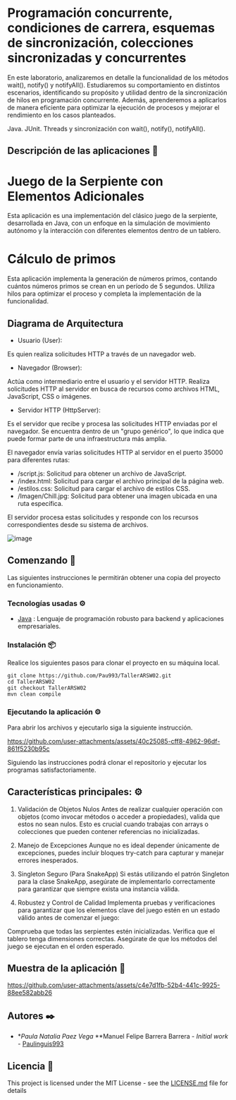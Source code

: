 # Programación concurrente, condiciones de carrera, esquemas de sincronización, colecciones sincronizadas y concurrentes

En este laboratorio, analizaremos en detalle la funcionalidad de los métodos wait(), notify() y notifyAll(). 
Estudiaremos su comportamiento en distintos escenarios, identificando su propósito y utilidad dentro de la sincronización de hilos en programación concurrente. Además, aprenderemos a aplicarlos 
de manera eficiente para optimizar la ejecución de procesos y mejorar el rendimiento en los casos planteados.

Java.
JUnit.
Threads y sincronización con wait(), notify(), notifyAll().

## Descripción de las aplicaciones 📖

# Juego de la Serpiente con Elementos Adicionales

Esta aplicación es una implementación del clásico juego de la serpiente, desarrollada en Java,
con un enfoque en la simulación de movimiento autónomo y la interacción con diferentes elementos dentro de un tablero.

# Cálculo de primos

Esta aplicación implementa la generación de números primos, contando cuántos números primos se crean en un período de 5 segundos. 
Utiliza hilos para optimizar el proceso y completa la implementación de la funcionalidad.

## Diagrama de Arquitectura

* Usuario (User):

Es quien realiza solicitudes HTTP a través de un navegador web.
* Navegador (Browser):

Actúa como intermediario entre el usuario y el servidor HTTP.
Realiza solicitudes HTTP al servidor en busca de recursos como archivos HTML, JavaScript, CSS o imágenes.
* Servidor HTTP (HttpServer):

Es el servidor que recibe y procesa las solicitudes HTTP enviadas por el navegador.
Se encuentra dentro de un "grupo genérico", lo que indica que puede formar parte de una infraestructura más amplia.

El navegador envía varias solicitudes HTTP al servidor en el puerto 35000 para diferentes rutas:

* /script.js: Solicitud para obtener un archivo de JavaScript.
* /index.html: Solicitud para cargar el archivo principal de la página web.
* /estilos.css: Solicitud para cargar el archivo de estilos CSS.
* /Imagen/Chill.jpg: Solicitud para obtener una imagen ubicada en una ruta específica.

El servidor procesa estas solicitudes y responde con los recursos correspondientes desde su sistema de archivos.

![image](https://github.com/user-attachments/assets/01c7ee8a-a10d-44e3-875e-97118c608545)


## Comenzando 🚀

Las siguientes instrucciones le permitirán obtener una copia del proyecto en funcionamiento.

### Tecnologías usadas ⚙️

* [Java](https://www.java.com/es/) : Lenguaje de programación robusto para backend y aplicaciones empresariales.

### Instalación 📦

Realice los siguientes pasos para clonar el proyecto en su máquina local.

```
git clone https://github.com/Pau993/TallerARSW02.git
cd TallerARSW02
git checkout TallerARSW02
mvn clean compile
```

### Ejecutando la aplicación ⚙️

Para abrir los archivos y ejecutarlo siga la siguiente instrucción.

https://github.com/user-attachments/assets/40c25085-cff8-4962-96df-861f5230b95c

Siguiendo las instrucciones podrá clonar el repositorio y ejecutar los programas satisfactoriamente.

## Características principales: ⚙️

1. Validación de Objetos Nulos
Antes de realizar cualquier operación con objetos (como invocar métodos o acceder a propiedades),
valida que estos no sean nulos. Esto es crucial cuando trabajas con arrays o colecciones que pueden contener
referencias no inicializadas.

2. Manejo de Excepciones
Aunque no es ideal depender únicamente de excepciones,
puedes incluir bloques try-catch para capturar y manejar errores inesperados.

3. Singleton Seguro (Para SnakeApp)
Si estás utilizando el patrón Singleton para la clase SnakeApp, asegúrate de implementarlo
 correctamente para garantizar que siempre exista una instancia válida.

4. Robustez y Control de Calidad
Implementa pruebas y verificaciones para garantizar que los elementos clave del juego estén en un estado
válido antes de comenzar el juego:

Comprueba que todas las serpientes estén inicializadas.
Verifica que el tablero tenga dimensiones correctas.
Asegúrate de que los métodos del juego se ejecutan en el orden esperado.
## Muestra de la aplicación 🧩

https://github.com/user-attachments/assets/c4e7d1fb-52b4-441c-9925-88ee582abb26

## Autores ✒️

* **Paula Natalia Paez Vega* **Manuel Felipe Barrera Barrera - *Initial work* - [Paulinguis993](https://github.com/Paulinguis993)

## Licencia 📄

This project is licensed under the MIT License - see the [LICENSE.md](LICENSE.md) file for details
